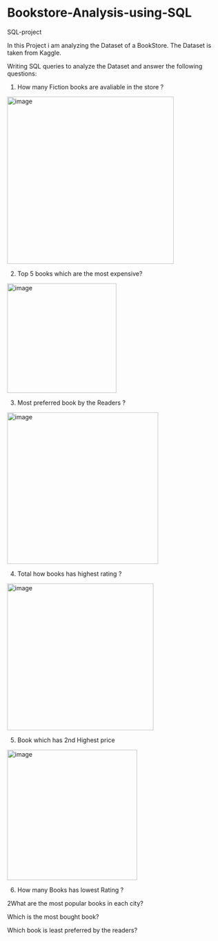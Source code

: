 # Bookstore-Analysis-using-SQL
SQL-project

In this Project i am analyzing the Dataset of a BookStore. The Dataset is taken from Kaggle.


Writing SQL queries to analyze the Dataset and answer the following questions: 

1. How many Fiction books are avaliable in the store ?



<img width="386" alt="image" src="https://github.com/PayalGarg1201/Bookstore-Analysis-using-SQL/assets/133757186/fd59ae17-949d-4d0e-a078-d761886c373d">













2. Top 5 books which are the most expensive?




<img width="253" alt="image" src="https://github.com/PayalGarg1201/Bookstore-Analysis-using-SQL/assets/133757186/d85928a9-1d1e-4eb5-ba05-467778ec0962">










3. Most preferred book by the Readers ? 

<img width="350" alt="image" src="https://github.com/PayalGarg1201/Bookstore-Analysis-using-SQL/assets/133757186/f3d61de8-c782-4a40-ba2b-1277bcd77094">




















4. Total how books has highest rating ?




<img width="339" alt="image" src="https://github.com/PayalGarg1201/Bookstore-Analysis-using-SQL/assets/133757186/32fd31e1-7bda-429d-bad2-50ac9ddbdff2">










5. Book which has 2nd Highest price

<img width="301" alt="image" src="https://github.com/PayalGarg1201/Bookstore-Analysis-using-SQL/assets/133757186/c3a313c9-32ef-4e57-9214-91057b29e869">




6. How many Books has lowest Rating ?



















2What are the most popular books in each city?

Which is the most bought book?






Which book is least preferred by the readers?




